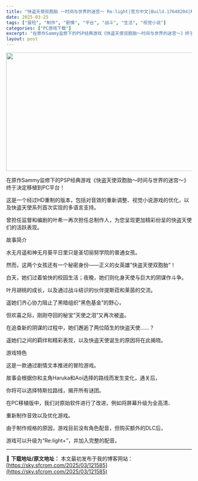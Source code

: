 ```yaml
---
title: "快盗天使双胞胎 〜时间与世界的迷宫〜 Re:light|官方中文|Build.17648204|解压即撸|"
date: 2025-03-25
tags: ["冒险", "制作", "剧情", "平台", "战斗", "生活", "视觉小说"]
categories: ["PC游戏下载"]
excerpt: "在原作Sammy监修下的PSP经典游戏《快盗天使双胞胎〜时间与世界的迷宫〜》终于决定移植到PC平台！ 这是一个经过HD重制的版本，包括对音效的重新调整、视觉小说游戏的优化，以及快盗天使系列首次实现的多语言支持。 曾担任监督和编剧的叶希一再次担任总制作人，为您呈现更加精彩纷呈的快盗天使们的活跃表现。 故事简介 水无月遥和神无月葵平日里只是圣切丽努学院的普通女孩。 然而，这两个女孩还有一个秘密身份——正义的女英雄”快盗天使双胞胎”！ 白天，她们过着愉快的校园生活；夜晚，她们则化身天使与巨大的阴谋作斗争。 叶月胡桃的成长，以及通过战斗结识的伙伴提斯菈和莱茵的交流。 遥她们齐心协力阻止了黑暗组织”黑色&hellip;"
layout: post
---
```


<img class="aligncenter size-full wp-image-121600" src="https://sky.sfcrom.com/wp-content/uploads/2025/03/2025032501371651.webp" alt="" width="570" height="321" />

在原作Sammy监修下的PSP经典游戏《快盗天使双胞胎〜时间与世界的迷宫〜》终于决定移植到PC平台！

这是一个经过HD重制的版本，包括对音效的重新调整、视觉小说游戏的优化，以及快盗天使系列首次实现的多语言支持。

曾担任监督和编剧的叶希一再次担任总制作人，为您呈现更加精彩纷呈的快盗天使们的活跃表现。

故事简介

水无月遥和神无月葵平日里只是圣切丽努学院的普通女孩。

然而，这两个女孩还有一个秘密身份——正义的女英雄”快盗天使双胞胎”！

白天，她们过着愉快的校园生活；夜晚，她们则化身天使与巨大的阴谋作斗争。

叶月胡桃的成长，以及通过战斗结识的伙伴提斯菈和莱茵的交流。

遥她们齐心协力阻止了黑暗组织”黑色基金”的野心，

但欢喜之际，刚刚夺回的秘宝”天使之泪”又再次被盗。

在追查新的阴谋的过程中，她们邂逅了两位陌生的快盗天使……？

遥她们之间的羁绊和精彩表现，以及快盗天使诞生的原因将在此揭晓。

游戏特色

这是一款通过剧情文本推进的冒险游戏。

故事会根据你和主角Haruka和Aoi选择的路线而发生变化，通关后，

你将可以选择特斯拉路线，揭开所有谜团。

在PC移植版中，我们对原始软件进行了改进，例如将屏幕升级为全高清、

重新制作音效以及优化游戏。

由于制作规格的原因，游戏目前没有角色配音，但购买额外的DLC后，

游戏可以升级为“Re:light+”，并加入完整的配音。

---
📖 **下载地址/原文地址：** 本文最初发布于我的博客网站：[https://sky.sfcrom.com/2025/03/121585](https://sky.sfcrom.com/2025/03/121585)
